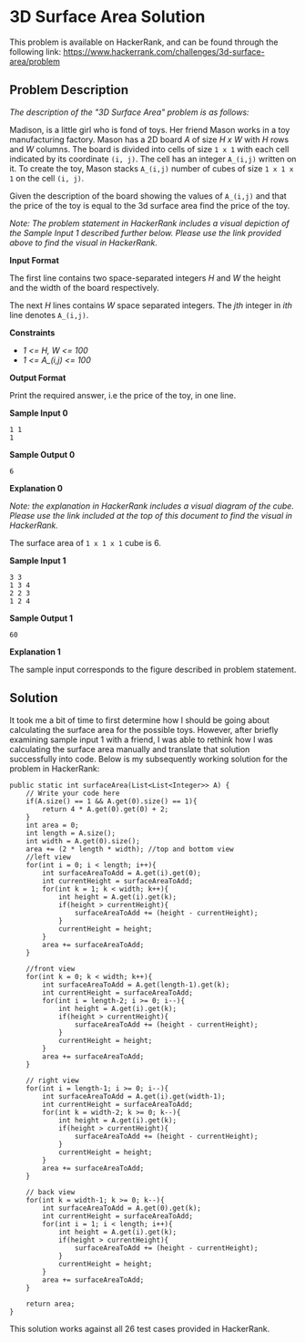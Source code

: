 # 3D Surface Area Solution

This problem is available on HackerRank, and can be found through the following link: https://www.hackerrank.com/challenges/3d-surface-area/problem

## Problem Description

*The description of the "3D Surface Area" problem is as follows:*

Madison, is a little girl who is fond of toys. Her friend Mason works in a toy manufacturing factory. Mason has a 2D board *A* of size *H x W* with *H* rows and *W* columns. The board is divided into cells of size `1 x 1` with each cell indicated by its coordinate `(i, j)`. The cell  has an integer `A_(i,j)` written on it. To create the toy, Mason stacks `A_(i,j)` number of cubes of size `1 x 1 x 1` on the cell `(i, j)`.

Given the description of the board showing the values of `A_(i,j)` and that the price of the toy is equal to the 3d surface area find the price of the toy.

*Note: The problem statement in HackerRank includes a visual depiction of the Sample Input 1 described further below. Please use the link provided above to find the visual in HackerRank.*

**Input Format**

The first line contains two space-separated integers *H* and *W* the height and the width of the board respectively.

The next *H* lines contains *W* space separated integers. The *jth* integer in *ith* line denotes `A_(i,j)`.

**Constraints**

- *1 <= H, W <= 100*
- *1 <= A_(i,j) <= 100*

**Output Format**

Print the required answer, i.e the price of the toy, in one line.

**Sample Input 0**

```
1 1
1
```

**Sample Output 0**

```
6
```

**Explanation 0**

*Note: the explanation in HackerRank includes a visual diagram of the cube. Please use the link included at the top of this document to find the visual in HackerRank.*

The surface area of `1 x 1 x 1` cube is 6.

**Sample Input 1**

```
3 3
1 3 4
2 2 3
1 2 4
```

**Sample Output 1**

```
60
```

**Explanation 1**

The sample input corresponds to the figure described in problem statement.

## Solution

It took me a bit of time to first determine how I should be going about calculating the surface area for the possible toys. However, after briefly examining sample input 1 with a friend, I was able to rethink how I was calculating the surface area manually and translate that solution successfully into code. Below is my subsequently working solution for the problem in HackerRank:

```
public static int surfaceArea(List<List<Integer>> A) {
    // Write your code here
    if(A.size() == 1 && A.get(0).size() == 1){
        return 4 * A.get(0).get(0) + 2;
    }
    int area = 0;
    int length = A.size();
    int width = A.get(0).size();
    area += (2 * length * width); //top and bottom view    
    //left view
    for(int i = 0; i < length; i++){
        int surfaceAreaToAdd = A.get(i).get(0);
        int currentHeight = surfaceAreaToAdd;
        for(int k = 1; k < width; k++){
            int height = A.get(i).get(k);
            if(height > currentHeight){
                surfaceAreaToAdd += (height - currentHeight);
            }
            currentHeight = height;
        }
        area += surfaceAreaToAdd;
    }
    
    //front view
    for(int k = 0; k < width; k++){
        int surfaceAreaToAdd = A.get(length-1).get(k);
        int currentHeight = surfaceAreaToAdd;
        for(int i = length-2; i >= 0; i--){
            int height = A.get(i).get(k);
            if(height > currentHeight){
                surfaceAreaToAdd += (height - currentHeight);
            }
            currentHeight = height;
        }
        area += surfaceAreaToAdd;
    }
    
    // right view
    for(int i = length-1; i >= 0; i--){
        int surfaceAreaToAdd = A.get(i).get(width-1);
        int currentHeight = surfaceAreaToAdd;
        for(int k = width-2; k >= 0; k--){
            int height = A.get(i).get(k);
            if(height > currentHeight){
                surfaceAreaToAdd += (height - currentHeight);
            }
            currentHeight = height;
        }
        area += surfaceAreaToAdd;
    }
    
    // back view
    for(int k = width-1; k >= 0; k--){
        int surfaceAreaToAdd = A.get(0).get(k);
        int currentHeight = surfaceAreaToAdd;
        for(int i = 1; i < length; i++){
            int height = A.get(i).get(k);
            if(height > currentHeight){
                surfaceAreaToAdd += (height - currentHeight);
            }
            currentHeight = height;
        }
        area += surfaceAreaToAdd;
    }   
    
    return area;
}
```

This solution works against all 26 test cases provided in HackerRank.
